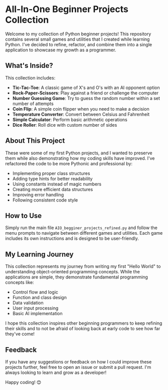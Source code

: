 # All-In-One Beginner Projects Collection

Welcome to my collection of Python beginner projects! This repository contains several small games and utilities that I created while learning Python. I've decided to refine, refactor, and combine them into a single application to showcase my growth as a programmer.

## What's Inside?

This collection includes:

- **Tic-Tac-Toe**: A classic game of X's and O's with an AI opponent option
- **Rock-Paper-Scissors**: Play against a friend or challenge the computer
- **Number Guessing Game**: Try to guess the random number within a set number of attempts
- **Coin Flip**: A simple coin flipper when you need to make a decision
- **Temperature Converter**: Convert between Celsius and Fahrenheit
- **Simple Calculator**: Perform basic arithmetic operations
- **Dice Roller**: Roll dice with custom number of sides

## About This Project

These were some of my first Python projects, and I wanted to preserve them while also demonstrating how my coding skills have improved. I've refactored the code to be more Pythonic and professional by:

- Implementing proper class structures
- Adding type hints for better readability
- Using constants instead of magic numbers
- Creating more efficient data structures
- Improving error handling
- Following consistent code style

## How to Use

Simply run the main file `AIO_begginer_projects_refined.py` and follow the menu prompts to navigate between different games and utilities. Each game includes its own instructions and is designed to be user-friendly.

## My Learning Journey

This collection represents my journey from writing my first "Hello World" to understanding object-oriented programming concepts. While the applications are simple, they demonstrate fundamental programming concepts like:

- Control flow and logic
- Function and class design
- Data validation
- User input processing
- Basic AI implementation

I hope this collection inspires other beginning programmers to keep refining their skills and to not be afraid of looking back at early code to see how far they've come!

## Feedback

If you have any suggestions or feedback on how I could improve these projects further, feel free to open an issue or submit a pull request. I'm always looking to learn and grow as a developer!

Happy coding! 😊 